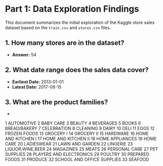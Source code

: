 # Part 1: Data Exploration Findings

This document summarizes the initial exploration of the Kaggle store sales dataset based on the `train.csv` and `stores.csv` files.

## 1. How many stores are in the dataset?

* **Answer:** 54

## 2. What date range does the sales data cover?
* **Earliest Date:** 2013-01-01
* **Latest Date:** 2017-08-15

## 3. What are the product families?		
*
1	AUTOMOTIVE
2	BABY CARE
3	BEAUTY
4	BEVERAGES
5	BOOKS
6	BREAD/BAKERY
7	CELEBRATION
8	CLEANING
9	DAIRY
10	DELI
11	EGGS
12	FROZEN FOODS
13	GROCERY I
14	GROCERY II
15	HARDWARE
16	HOME AND KITCHEN I
17	HOME AND KITCHEN II
18	HOME APPLIANCES
19	HOME CARE
20	LADIESWEAR
21	LAWN AND GARDEN
22	LINGERIE
23	LIQUOR,WINE,BEER
24	MAGAZINES
25	MEATS
26	PERSONAL CARE
27	PET SUPPLIES
28	PLAYERS AND ELECTRONICS
29	POULTRY
30	PREPARED FOODS
31	PRODUCE
32	SCHOOL AND OFFICE SUPPLIES
33	SEAFOOD